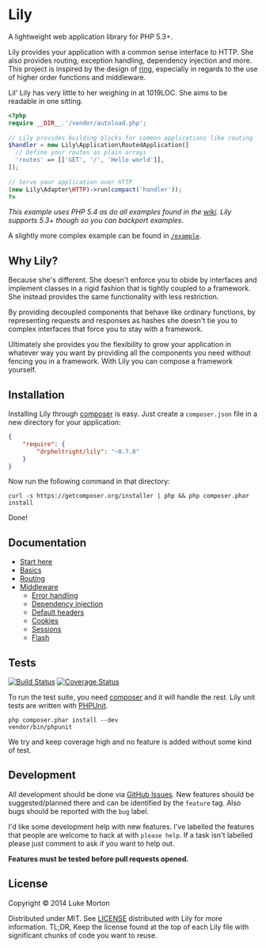 # Lily

A lightweight web application library for PHP 5.3+.

Lily provides your application with a common sense interface to HTTP. She also
provides routing, exception handling, dependency injection and more. This
project is inspired by the design of [ring][ring], especially in regards to the
use of higher order functions and middleware.

Lil' Lily has very little to her weighing in at 1019LOC. She aims to be readable
in one sitting.

```php
<?php
require __DIR__.'/vendor/autoload.php';
 
// Lily provides building blocks for common applications like routing
$handler = new Lily\Application\RoutedApplication([
  // Define your routes as plain arrays
  'routes' => [['GET', '/', 'Hello world']],
]);
 
// Serve your application over HTTP
(new Lily\Adapter\HTTP)->run(compact('handler'));
?>
```

*This example uses PHP 5.4 as do all examples found in the [wiki][wiki]. Lily
supports 5.3+ though so you can backport examples.*

A slightly more complex example can be found in [`/example`][example].

[ring]: https://github.com/ring-clojure/ring
[wiki]: https://github.com/DrPheltRight/lily/wiki/000-overview
[example]: https://github.com/DrPheltRight/lily/blob/develop/example/

## Why Lily?

Because she's different. She doesn't enforce you to obide by interfaces and
implement classes in a rigid fashion that is tightly coupled to a framework. She
instead provides the same functionality with less restriction.

By providing decoupled components that behave like ordinary functions, by
representing requests and responses as hashes she doesn't tie you to complex
interfaces that force you to stay with a framework.

Ultimately she provides you the flexibility to grow your application in whatever
way you want by providing all the components you need without fencing you in
a framework. With Lily you can compose a framework yourself.

## Installation

Installing Lily through [composer][composer] is easy. Just create a
`composer.json` file in a new directory for your application:

```json
{
    "require": {
        "drpheltright/lily": "~0.7.0"
    }
}
```

Now run the following command in that directory:

```
curl -s https://getcomposer.org/installer | php && php composer.phar install
```

Done!

[composer]: http://getcomposer.org/

## Documentation

 - [Start here][start-here]
 - [Basics][basics]
 - [Routing][routing]
 - [Middleware][middleware]
    - [Error handling][error-handling]
    - [Dependency injection][di]
    - [Default headers][default-headers]
    - [Cookies][cookies]
    - [Sessions][sessions]
    - [Flash][flash]

[start-here]: https://github.com/DrPheltRight/lily/wiki/000-overview
[basics]: https://github.com/DrPheltRight/lily/wiki/001-basics
[routing]: https://github.com/DrPheltRight/lily/wiki/002-routing
[middleware]: https://github.com/DrPheltRight/lily/wiki/003-middleware
[error-handling]: https://github.com/DrPheltRight/lily/wiki/003a-errors
[di]: https://github.com/DrPheltRight/lily/wiki/003b-di
[default-headers]: https://github.com/DrPheltRight/lily/wiki/003c-default-headers
[cookies]: https://github.com/DrPheltRight/lily/wiki/003d-cookies
[sessions]: https://github.com/DrPheltRight/lily/wiki/003e-sessions
[flash]: https://github.com/DrPheltRight/lily/wiki/003f-flash

## Tests

[![Build Status](https://travis-ci.org/DrPheltRight/lily.png?branch=develop)][travis]
[![Coverage Status](https://coveralls.io/repos/DrPheltRight/lily/badge.png?branch=develop)][coveralls]

To run the test suite, you need [composer][composer] and it will handle the rest. Lily
unit tests are written with [PHPUnit][phpunit].

```
php composer.phar install --dev
vendor/bin/phpunit
```

We try and keep coverage high and no feature is added without some kind of test.

[travis]: https://travis-ci.org/DrPheltRight/lily
[coveralls]: https://coveralls.io/r/DrPheltRight/lily?branch=develop
[phpunit]: https://github.com/sebastianbergmann/phpunit/

## Development

All development should be done via [GitHub Issues][issues]. New features should
be suggested/planned there and can be identified by the `feature` tag. Also bugs
should be reported with the `bug` label.

I'd like some development help with new features. I've labelled the features
that people are welcome to hack at with `please help`. If a task isn't labelled
please just comment to ask if you want to help out.

**Features must be tested before pull requests opened.**

[issues]: https://github.com/DrPheltRight/lily/issues

## License

Copyright © 2014 Luke Morton

Distributed under MIT. See [LICENSE][license] distributed with Lily for more
information. TL;DR, Keep the license found at the top of each Lily file with
significant chunks of code you want to reuse.

[license]: https://github.com/DrPheltRight/lily/blob/develop/LICENSE

